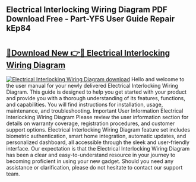 ## Electrical Interlocking Wiring Diagram PDF Download Free - Part-YFS User Guide Repair kEp84

# <h2><a href="http://dfkg0jl.blite.top/?on=Electrical+Interlocking+Wiring+Diagram">🔗Download New 👉🔴 Electrical Interlocking Wiring Diagram</a></h2>

[![Electrical Interlocking Wiring Diagram download](https://i.imgur.com/lujVjoI.png)](http://dfkg0jl.blite.top/?on=Electrical+Interlocking+Wiring+Diagram)
Hello and welcome to the user manual for your newly delivered Electrical Interlocking Wiring Diagram. This guide is designed to help you get started with your product and provide you with a thorough understanding of its features, functions, and capabilities. You will find instructions for installation, usage, maintenance, and troubleshooting. Important User Information Electrical Interlocking Wiring Diagram Please review the user information section for details on warranty coverage, registration procedures, and customer support options. Electrical Interlocking Wiring Diagram feature set includes biometric authentication, smart home integration, automatic updates, and personalized dashboard, all accessible through the sleek and user-friendly interface. Our expectation is that the Electrical Interlocking Wiring Diagram has been a clear and easy-to-understand resource in your journey to becoming proficient in using your new gadget. Should you need any assistance or clarification, please do not hesitate to contact our support team.
